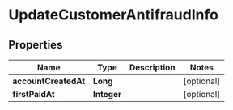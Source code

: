 

# UpdateCustomerAntifraudInfo


## Properties

| Name | Type | Description | Notes |
|------------ | ------------- | ------------- | -------------|
|**accountCreatedAt** | **Long** |  |  [optional] |
|**firstPaidAt** | **Integer** |  |  [optional] |



